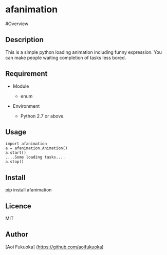 afanimation
====

#Overview

## Description
 This is a simple python loading animation including funny expression.
 You can make people waiting completion of tasks less bored.

## Requirement
 * Module
     *  enum
 
 * Environment
   + Python 2.7 or above.
   
## Usage
    import afanimation
    a = afanimation.Animation()
    a.start()
    ....Some loading tasks....
    a.stop()

## Install
 pip install afanimation

## Licence
 MIT

## Author
 [Aoi Fukuoka] (https://github.com/aoifukuoka)